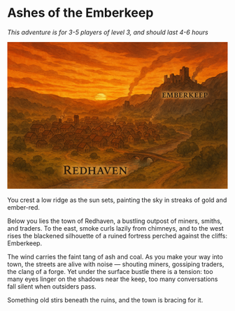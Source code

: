 # Ashes of the Emberkeep

_This adventure is for 3-5 players of level 3, and should last 4-6 hours_

![](Images/scenes/Redhaven.png)

You crest a low ridge as the sun sets, painting the sky in streaks of gold and ember-red. 

Below you lies the town of Redhaven, a bustling outpost of miners, smiths, and traders. 
To the east, smoke curls lazily from chimneys, and to the west rises the blackened silhouette of a ruined fortress perched against the cliffs: Emberkeep. 

The wind carries the faint tang of ash and coal. As you make your way into town, the streets are alive with noise — shouting miners, gossiping traders, the clang of a forge. Yet under the surface bustle there is a tension: too many eyes linger on the shadows near the keep, too many conversations fall silent when outsiders pass. 

Something old stirs beneath the ruins, and the town is bracing for it.

